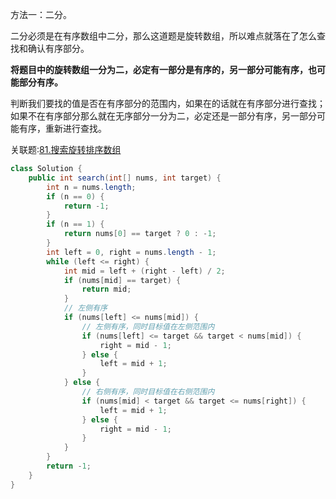 方法一：二分。

二分必须是在有序数组中二分，那么这道题是旋转数组，所以难点就落在了怎么查找和确认有序部分。

**将题目中的旋转数组一分为二，必定有一部分是有序的，另一部分可能有序，也可能部分有序。**

判断我们要找的值是否在有序部分的范围内，如果在的话就在有序部分进行查找；如果不在有序部分那么就在无序部分一分为二，必定还是一部分有序，另一部分可能有序，重新进行查找。

关联题:[81.搜索旋转排序数组](81.搜索旋转排序数组II.md)

```java
class Solution {
    public int search(int[] nums, int target) {
        int n = nums.length;
        if (n == 0) {
            return -1;
        }
        if (n == 1) {
            return nums[0] == target ? 0 : -1;
        }
        int left = 0, right = nums.length - 1;
        while (left <= right) {
            int mid = left + (right - left) / 2;
            if (nums[mid] == target) {
                return mid;
            }
            // 左侧有序
            if (nums[left] <= nums[mid]) {
                // 左侧有序，同时目标值在左侧范围内
                if (nums[left] <= target && target < nums[mid]) {
                    right = mid - 1;
                } else {
                    left = mid + 1;
                }
            } else {
                // 右侧有序，同时目标值在右侧范围内
                if (nums[mid] < target && target <= nums[right]) {
                    left = mid + 1;
                } else {
                    right = mid - 1;
                }
            }
        }
        return -1;
    }
}
```

